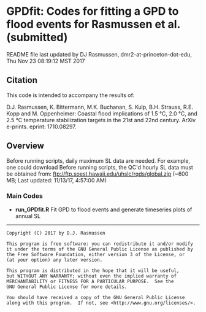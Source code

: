 # GPDfit: Codes for fitting a GPD to flood events for Rasmussen et al. (submitted)

README file last updated by DJ Rasmussen, dmr2-at-princeton-dot-edu, Thu Nov 23 08:19:12 MST 2017

## Citation

This code is intended to accompany the results of:

D.J. Rasmussen, K. Bittermann, M.K. Buchanan, S. Kulp, B.H. Strauss, R.E. Kopp and M. Oppenheimer:
Coastal flood implications of 1.5 °C, 2.0 °C, and 2.5 °C temperature stabilization 
targets in the 21st and 22nd century. ArXiv e-prints. eprint: 1710.08297.

## Overview
Before running scripts, daily maximum SL data are needed. For example, one could download 
Before running scripts, the QC'd hourly SL data must be obtained from:
<ftp://ftp.soest.hawaii.edu/uhslc/rqds/global.zip> (~600 MB; Last updated: 11/13/17, 4:57:00 AM)

### Main Codes
* **run_GPDfit.R** Fit GPD to flood events and generate timeseries plots of annual SL

----

    Copyright (C) 2017 by D.J. Rasmussen

    This program is free software: you can redistribute it and/or modify
    it under the terms of the GNU General Public License as published by
    the Free Software Foundation, either version 3 of the License, or
    (at your option) any later version.

    This program is distributed in the hope that it will be useful,
    but WITHOUT ANY WARRANTY; without even the implied warranty of
    MERCHANTABILITY or FITNESS FOR A PARTICULAR PURPOSE.  See the
    GNU General Public License for more details.

    You should have received a copy of the GNU General Public License
    along with this program.  If not, see <http://www.gnu.org/licenses/>.
